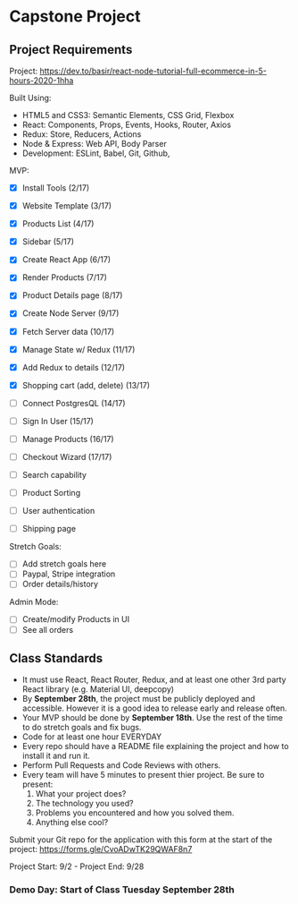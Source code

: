 # Capstone Project

## Project Requirements

Project: https://dev.to/basir/react-node-tutorial-full-ecommerce-in-5-hours-2020-1hha

Built Using:
<ul>
    <li>HTML5 and CSS3: Semantic Elements, CSS Grid, Flexbox</li>
    <li>React: Components, Props, Events, Hooks, Router, Axios</li>
    <li>Redux: Store, Reducers, Actions<l/i>
    <li>Node & Express: Web API, Body Parser</li>
    <li>Development: ESLint, Babel, Git, Github,</li>
</ul>

<!-- Make sure to use Material UI 
1:21:17-->

MVP:
- [x] Install Tools (2/17)
- [x] Website Template (3/17)
- [x] Products List (4/17)
- [x] Sidebar (5/17)
- [x] Create React App (6/17)
- [x] Render Products (7/17)
- [x] Product Details page (8/17)
- [x] Create Node Server (9/17)
- [x] Fetch Server data (10/17)
- [x] Manage State w/ Redux (11/17)
- [x] Add Redux to details (12/17)
- [x] Shopping cart (add, delete) (13/17)
- [ ] Connect PostgresQL (14/17)

- [ ] Sign In User (15/17)
- [ ] Manage Products (16/17)
- [ ] Checkout Wizard (17/17)

- [ ] Search capability
- [ ] Product Sorting
- [ ] User authentication
- [ ] Shipping page

Stretch Goals:
- [ ] Add stretch goals here
- [ ] Paypal, Stripe integration
- [ ] Order details/history

Admin Mode:
- [ ] Create/modify Products in UI
- [ ] See all orders

## Class Standards

- It must use React, React Router, Redux, and at least one other 3rd party React library (e.g. Material UI, deepcopy)
- By <strong>September 28th</strong>, the project must be publicly deployed and accessible. However it is a good idea to release early and release often.
- Your MVP should be done by <strong>September 18th</strong>. Use the rest of the time to do stretch goals and fix bugs.
- Code for at least one hour EVERYDAY
- Every repo should have a README file explaining the project and how to install it and run it.
- Perform Pull Requests and Code Reviews with others.
- Every team will have 5 minutes to present thier project. Be sure to present:
    1. What your project does?
    2. The technology you used?
    3. Problems you encountered and how you solved them.
    4. Anything else cool?

Submit your Git repo for the application with this form at the start of the project: https://forms.gle/CvoADwTK29QWAF8n7

Project Start: 9/2 - Project End: 9/28

### Demo Day: Start of Class Tuesday September 28th
